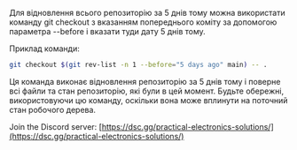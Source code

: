 Для відновлення всього репозиторію за 5 днів тому можна використати команду git checkout з вказанням попереднього коміту за допомогою параметра --before і вказати туди дату 5 днів тому.

Приклад команди:

```bash
git checkout $(git rev-list -n 1 --before="5 days ago" main) -- .
```

Ця команда виконає відновлення репозиторію за 5 днів тому і поверне всі файли та стан репозиторію, які були в цей момент. Будьте обережні, використовуючи цю команду, оскільки вона може вплинути на поточний стан робочого дерева.

Join the Discord server: [https://dsc.gg/practical-electronics-solutions/](https://dsc.gg/practical-electronics-solutions/)
